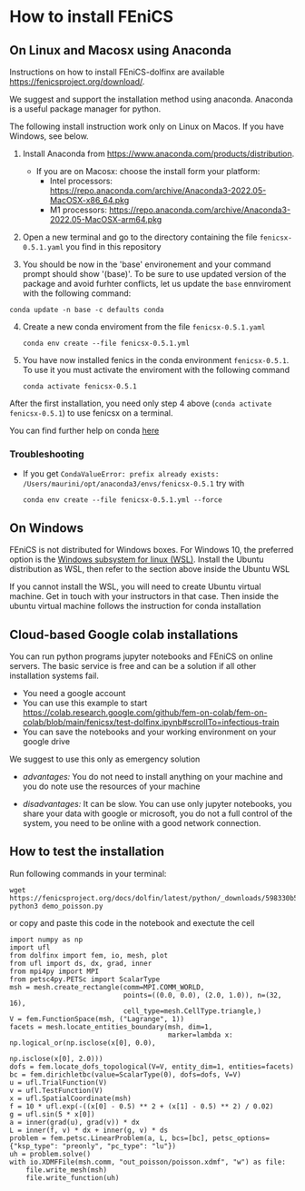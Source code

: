 # How to install FEniCS

## On Linux and Macosx using Anaconda

Instructions on how to install FEniCS-dolfinx are available https://fenicsproject.org/download/.

We suggest and support the installation method using anaconda. Anaconda is a useful package manager for python. 

The following install instruction work only on Linux on Macos. If you have Windows, see below.

1. Install Anaconda from https://www.anaconda.com/products/distribution. 
    - If you are on Macosx: choose the install form your platform:
        - Intel processors: https://repo.anaconda.com/archive/Anaconda3-2022.05-MacOSX-x86_64.pkg
        - M1 processors: https://repo.anaconda.com/archive/Anaconda3-2022.05-MacOSX-arm64.pkg

2. Open a new terminal and go to the directory containing the file `fenicsx-0.5.1.yaml` you find in this repository

3. You should be now in the 'base' environement and your command prompt should show '(base)'.
To be sure to use updated version of the package and avoid furhter conflicts, let us update the `base` ennviroment with the following command:
```
conda update -n base -c defaults conda
```

4. Create a new conda enviroment from the file `fenicsx-0.5.1.yaml`
    ```
    conda env create --file fenicsx-0.5.1.yml 
    ```

5. You have now installed fenics in the conda environment `fenicsx-0.5.1`. To use it you must activate the enviroment with the following command
    ```
    conda activate fenicsx-0.5.1
    ```

After the first installation, you need only step 4 above (`conda activate fenicsx-0.5.1`) to use fenicsx on a terminal.

You can find further help on conda [here](https://docs.conda.io/projects/conda/en/latest/_downloads/843d9e0198f2a193a3484886fa28163c/conda-cheatsheet.pdf)

### Troubleshooting
- If you get `CondaValueError: prefix already exists: /Users/maurini/opt/anaconda3/envs/fenicsx-0.5.1` try with 
    ```
    conda env create --file fenicsx-0.5.1.yml --force
    ```
## On Windows

FEniCS is not distributed for Windows boxes. For Windows 10, the preferred option is the [Windows subsystem for linux (WSL)](https://docs.microsoft.com/en-us/windows/wsl/install-win10).
Install the Ubuntu distribution as WSL, then refer to the section above inside the Ubuntu WSL

If you cannot install the WSL, you will need to create Ubuntu virtual machine. Get in touch with your instructors in that case.
Then inside the ubuntu virtual machine follows the instruction for conda installation


## Cloud-based  Google colab installations
You can run python programs jupyter notebooks and FEniCS on online servers. The basic service is free and can be a solution if all other installation systems fail.

* You need a google account
* You can use this example to start https://colab.research.google.com/github/fem-on-colab/fem-on-colab/blob/main/fenicsx/test-dolfinx.ipynb#scrollTo=infectious-train
* You can save the notebooks and your working environment on your google drive

We suggest to use this only as emergency solution
* *advantages:* You do not need to install anything on your machine and you do note use the resources of your machine

* *disadvantages:* It can be slow. You can use only jupyter notebooks, you share your data with google or microsoft, you do not a full control of the system, you need to be online with a good network connection.

## How to test the installation

Run following commands in your terminal:

```
wget https://fenicsproject.org/docs/dolfin/latest/python/_downloads/598330b504d63e359baad030e1010987/demo_poisson.py
python3 demo_poisson.py
```
or copy and paste this code in the notebook and exectute the cell

```
import numpy as np
import ufl
from dolfinx import fem, io, mesh, plot
from ufl import ds, dx, grad, inner
from mpi4py import MPI
from petsc4py.PETSc import ScalarType
msh = mesh.create_rectangle(comm=MPI.COMM_WORLD,
                            points=((0.0, 0.0), (2.0, 1.0)), n=(32, 16),
                            cell_type=mesh.CellType.triangle,)
V = fem.FunctionSpace(msh, ("Lagrange", 1))
facets = mesh.locate_entities_boundary(msh, dim=1,
                                       marker=lambda x: np.logical_or(np.isclose(x[0], 0.0),
                                                                      np.isclose(x[0], 2.0)))
dofs = fem.locate_dofs_topological(V=V, entity_dim=1, entities=facets)
bc = fem.dirichletbc(value=ScalarType(0), dofs=dofs, V=V)
u = ufl.TrialFunction(V)
v = ufl.TestFunction(V)
x = ufl.SpatialCoordinate(msh)
f = 10 * ufl.exp(-((x[0] - 0.5) ** 2 + (x[1] - 0.5) ** 2) / 0.02)
g = ufl.sin(5 * x[0])
a = inner(grad(u), grad(v)) * dx
L = inner(f, v) * dx + inner(g, v) * ds
problem = fem.petsc.LinearProblem(a, L, bcs=[bc], petsc_options={"ksp_type": "preonly", "pc_type": "lu"})
uh = problem.solve()
with io.XDMFFile(msh.comm, "out_poisson/poisson.xdmf", "w") as file:
    file.write_mesh(msh)
    file.write_function(uh)
```

